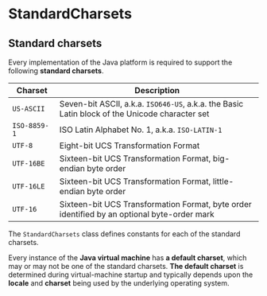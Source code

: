 # StandardCharsets

## Standard charsets

Every implementation of the Java platform is required to support the following **standard charsets**.

| Charset        | Description                                                  |
| -------------- | ------------------------------------------------------------ |
| `US-ASCII`     | Seven-bit ASCII, a.k.a. `ISO646-US`, a.k.a. the Basic Latin block of the Unicode character set |
| `ISO-8859-1  ` | ISO Latin Alphabet No. 1, a.k.a. `ISO-LATIN-1`               |
| `UTF-8`        | Eight-bit UCS Transformation Format                          |
| `UTF-16BE`     | Sixteen-bit UCS Transformation Format, big-endian byte order |
| `UTF-16LE`     | Sixteen-bit UCS Transformation Format, little-endian byte order |
| `UTF-16`       | Sixteen-bit UCS Transformation Format, byte order identified by an optional byte-order mark |

The `StandardCharsets` class defines constants for each of the standard charsets.

Every instance of the **Java virtual machine** has **a default charset**, which may or may not be one of the standard charsets. **The default charset** is determined during virtual-machine startup and typically depends upon the **locale** and **charset** being used by the underlying operating system.
